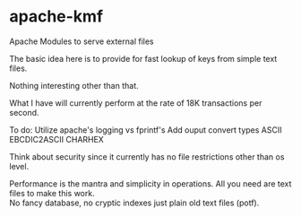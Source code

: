 # apache-kmf
Apache Modules to serve external files

The basic idea here is to provide for fast lookup of keys from simple text files.

Nothing interesting other than that.

What I have will currently perform at the rate of 18K transactions per second.

To do:
Utilize apache's logging vs fprintf's 
Add ouput convert types
  ASCII
  EBCDIC2ASCII
  CHARHEX

Think about security since it currently has no file restrictions other than os level.

Performance is the mantra and simplicity in operations.  All you need are text files to make this work.  
No fancy database, no cryptic indexes just plain old text files (potf).


